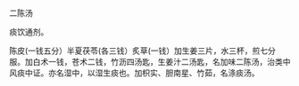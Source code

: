 二陈汤

痰饮通剂。

陈皮(一钱五分）半夏茯苓(各三钱）炙草(一钱）加生姜三片，水三杯，煎七分服。加白术一钱，苍术二钱，竹沥四汤匙，生姜汁二汤匙，名加味二陈汤，治类中风痰中证。亦名湿中，以湿生痰也。加枳实、胆南星、竹茹，名涤痰汤。

